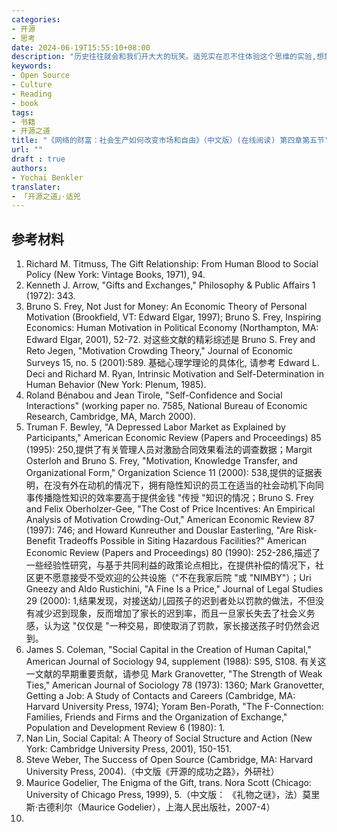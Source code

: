 ```yaml
---
categories:
- 开源
- 思考
date: 2024-06-19T15:55:10+08:00
description: "历史往往就会和我们开大大的玩笑。适兕实在忍不住体验这个思维的实验,想象虚拟的历史，于是尝试花几个月的时间翻译。Enjoy！Happy Reading～"
keywords:
- Open Source
- Culture
- Reading
- book
tags:
- 书籍
- 开源之道
title: "《网络的财富：社会生产如何改变市场和自由》（中文版）(在线阅读) 第四章第五节"
url: ""
draft : true
authors:
- Yochai Benkler
translater:
- 「开源之道」·适兕
---
```



## 参考材料

1. Richard M. Titmuss, The Gift Relationship: From Human Blood to Social Policy (New York: Vintage Books, 1971), 94.
2. Kenneth J. Arrow, "Gifts and Exchanges," Philosophy & Public Affairs 1 (1972): 343.
3. Bruno S. Frey, Not Just for Money: An Economic Theory of Personal Motivation (Brookfield, VT: Edward Elgar, 1997); Bruno S. Frey, Inspiring Economics: Human Motivation in Political Economy (Northampton, MA: Edward Elgar, 2001), 52-72. 对这些文献的精彩综述是 Bruno S. Frey and Reto Jegen, "Motivation Crowding Theory," Journal of Economic Surveys 15, no. 5 (2001):589. 基础心理学理论的具体化, 请参考 Edward L. Deci and Richard M. Ryan, Intrinsic Motivation and Self-Determination in Human Behavior (New York: Plenum, 1985).
4. Roland Bénabou and Jean Tirole, "Self-Confidence and Social Interactions" (working paper no. 7585, National Bureau of Economic Research, Cambridge, MA, March 2000).
5. Truman F. Bewley, "A Depressed Labor Market as Explained by Participants," American Economic Review (Papers and Proceedings) 85 (1995): 250,提供了有关管理人员对激励合同效果看法的调查数据；Margit Osterloh and Bruno S. Frey, "Motivation, Knowledge Transfer, and Organizational Form," Organization Science 11 (2000): 538,提供的证据表明，在没有外在动机的情况下，拥有隐性知识的员工在适当的社会动机下向同事传播隐性知识的效率要高于提供金钱 "传授 "知识的情况；Bruno S. Frey and Felix Oberholzer-Gee, "The Cost of Price Incentives: An Empirical Analysis of Motivation Crowding-Out," American Economic Review 87 (1997): 746; and Howard Kunreuther and Douslar Easterling, "Are Risk-Benefit Tradeoffs Possible in Siting Hazardous Facilities?" American Economic Review (Papers and Proceedings) 80 (1990): 252-286,描述了一些经验性研究，与基于共同利益的政策论点相比，在提供补偿的情况下，社区更不愿意接受不受欢迎的公共设施（"不在我家后院 "或 "NIMBY"）；Uri Gneezy and Aldo Rustichini, "A Fine Is a Price," Journal of Legal Studies 29 (2000): 1,结果发现，对接送幼儿园孩子的迟到者处以罚款的做法，不但没有减少迟到现象，反而增加了家长的迟到率，而且一旦家长失去了社会义务感，认为这 "仅仅是 "一种交易，即使取消了罚款，家长接送孩子时仍然会迟到。
6. James S. Coleman, "Social Capital in the Creation of Human Capital," American Journal of Sociology 94, supplement (1988): S95, S108. 有关这一文献的早期重要贡献，请参见 Mark Granovetter, "The Strength of Weak Ties," American Journal of Sociology 78 (1973): 1360; Mark Granovetter, Getting a Job: A Study of Contacts and Careers (Cambridge, MA: Harvard University Press, 1974); Yoram Ben-Porath, "The F-Connection: Families, Friends and Firms and the Organization of Exchange," Population and Development Review 6 (1980): 1.
7. Nan Lin, Social Capital: A Theory of Social Structure and Action (New York: Cambridge University Press, 2001), 150-151.
8. Steve Weber, The Success of Open Source (Cambridge, MA: Harvard University Press, 2004).（中文版《开源的成功之路》，外研社）
9. Maurice Godelier, The Enigma of the Gift, trans. Nora Scott (Chicago: University of Chicago Press, 1999), 5.（中文版： 《礼物之谜》，法）莫里斯·古德利尔（Maurice Godelier），上海人民出版社，2007-4）
10. 